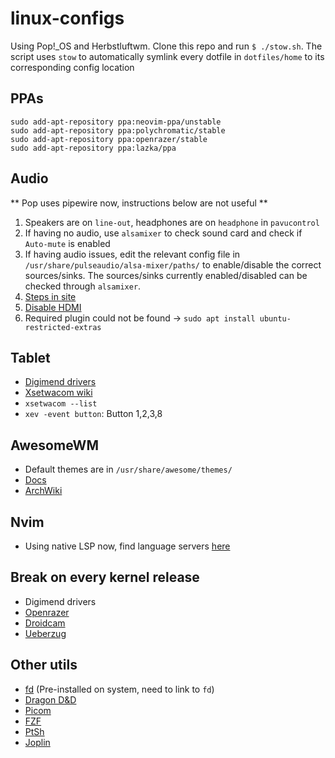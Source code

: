 # linux-configs

Using Pop!\_OS and Herbstluftwm. Clone this repo and run `$ ./stow.sh`. The
script uses `stow` to automatically symlink every dotfile in `dotfiles/home` to
its corresponding config location

## PPAs
```
sudo add-apt-repository ppa:neovim-ppa/unstable
sudo add-apt-repository ppa:polychromatic/stable
sudo add-apt-repository ppa:openrazer/stable
sudo add-apt-repository ppa:lazka/ppa
```

## Audio

** Pop uses pipewire now, instructions below are not useful **

1. Speakers are on `line-out`, headphones are on `headphone` in `pavucontrol`
2. If having no audio, use `alsamixer` to check sound card and check if
   `Auto-mute` is enabled
3. If having audio issues, edit the relevant config file in
   `/usr/share/pulseaudio/alsa-mixer/paths/` to enable/disable the correct
   sources/sinks. The sources/sinks currently enabled/disabled can be checked
   through `alsamixer`.
4. [Steps in
   site](https://unix.stackexchange.com/questions/602613/how-to-switch-between-headphones-and-speakers-without-disconnecting)
5. [Disable HDMI](https://askubuntu.com/questions/228619/disable-sound-through-hdmi-permanently)
6. Required plugin could not be found -> `sudo apt install ubuntu-restricted-extras`

## Tablet

- [Digimend
  drivers](https://github.com/Huion-Linux/DIGImend-kernel-drivers-for-Huion)
- [Xsetwacom
  wiki](https://wiki.archlinux.org/index.php/Wacom_tablet#Mapping_pad_buttons_to_function_keys)
- `xsetwacom --list`
- `xev -event button`: Button 1,2,3,8

## AwesomeWM

- Default themes are in `/usr/share/awesome/themes/`
- [Docs](https://awesomewm.org/doc/api/index.html)
- [ArchWiki](https://wiki.archlinux.org/title/Awesome)

## Nvim

- Using native LSP now, find language servers [here](https://github.com/neovim/nvim-lspconfig/blob/master/doc/server_configurations.md)

## Break on every kernel release

- Digimend drivers
- [Openrazer](https://openrazer.github.io/#download)
- [Droidcam](https://www.dev47apps.com/droidcam/linux/)
- [Ueberzug](https://github.com/seebye/ueberzug)

## Other utils

- [fd](https://github.com/sharkdp/fd#installation) (Pre-installed on system, need to link to `fd`)
- [Dragon D&D](https://github.com/mwh/dragon)
- [Picom](https://github.com/yshui/picom)
- [FZF](https://github.com/junegunn/fzf)
- [PtSh](https://github.com/jszczerbinsky/ptSh)
- [Joplin](https://joplinapp.org/terminal/)
